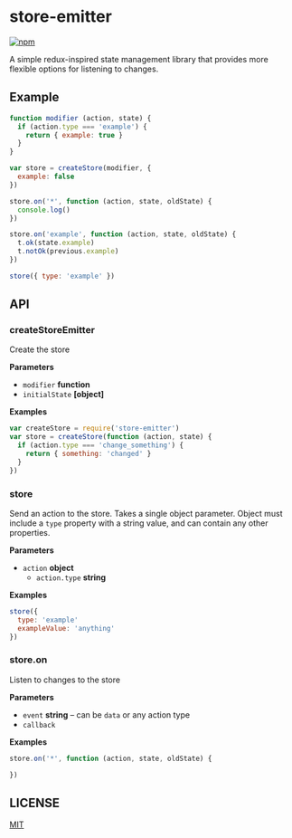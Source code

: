 # store-emitter

[![npm](https://img.shields.io/npm/v/store-emitter.svg?style=flat-square)](https://npmjs.org/store-emitter)

A simple redux-inspired state management library that provides more flexible options for listening to changes.

## Example

```js
function modifier (action, state) {
  if (action.type === 'example') {
    return { example: true }
  }
}

var store = createStore(modifier, {
  example: false
})

store.on('*', function (action, state, oldState) {
  console.log()
})

store.on('example', function (action, state, oldState) {
  t.ok(state.example)
  t.notOk(previous.example)
})

store({ type: 'example' })
```

## API

### createStoreEmitter

Create the store

**Parameters**

-   `modifier` **function** 
-   `initialState` **[object]** 

**Examples**

```javascript
var createStore = require('store-emitter')
var store = createStore(function (action, state) {
  if (action.type === 'change_something') {
    return { something: 'changed' }
  }
})
```

### store

Send an action to the store. Takes a single object parameter. Object must include a `type` property with a string value, and can contain any other properties.

**Parameters**

-   `action` **object** 
    -   `action.type` **string** 

**Examples**

```javascript
store({
  type: 'example'
  exampleValue: 'anything'
})
```

### store.on

Listen to changes to the store

**Parameters**

-   `event` **string** – can be `data` or any action type
-   `callback`  

**Examples**

```javascript
store.on('*', function (action, state, oldState) {

})
```

## LICENSE

[MIT](LICENSE.md)
